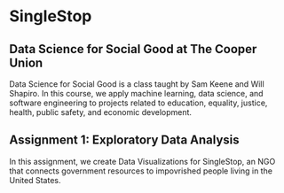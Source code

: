 # SingleStop

## Data Science for Social Good at The Cooper Union  

Data Science for Social Good is a class taught by Sam Keene and Will Shapiro. In this course, we apply machine learning, data science, and software engineering to projects related to education, equality, justice, health, public safety, and economic development.

## Assignment 1: Exploratory Data Analysis

In this assignment, we create Data Visualizations for SingleStop, an NGO that connects government resources to impovrished people living in the United States.
